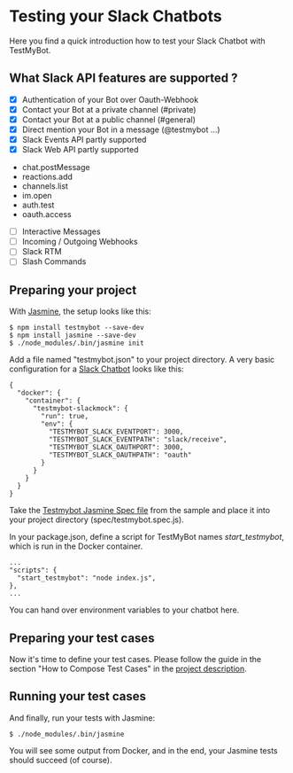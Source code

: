 Testing your Slack Chatbots
===========================
Here you find a quick introduction how to test your Slack Chatbot with TestMyBot.

## What Slack API features are supported ?

- [x] Authentication of your Bot over Oauth-Webhook
- [x] Contact your Bot at a private channel (#private)
- [x] Contact your Bot at a public channel (#general)
- [x] Direct mention your Bot in a message (@testmybot ...)
- [x] Slack Events API partly supported
- [x] Slack Web API partly supported
* chat.postMessage
* reactions.add
* channels.list
* im.open
* auth.test
* oauth.access
- [ ] Interactive Messages
- [ ] Incoming / Outgoing Webhooks
- [ ] Slack RTM
- [ ] Slash Commands

## Preparing your project

With [Jasmine](https://jasmine.github.io/), the setup looks like this:

    $ npm install testmybot --save-dev
    $ npm install jasmine --save-dev
    $ ./node_modules/.bin/jasmine init

Add a file named "testmybot.json" to your project directory. A very basic configuration for a [Slack Chatbot](https://github.com/codeforequity-at/botkit-starter-slack) looks like this:

    {
      "docker": {
        "container": {
          "testmybot-slackmock": {
            "run": true,
            "env": {
              "TESTMYBOT_SLACK_EVENTPORT": 3000,
              "TESTMYBOT_SLACK_EVENTPATH": "slack/receive",
              "TESTMYBOT_SLACK_OAUTHPORT": 3000,
              "TESTMYBOT_SLACK_OAUTHPATH": "oauth"
            }
          }
        }
      }
    }

Take the [Testmybot Jasmine Spec file](https://github.com/codeforequity-at/botkit-starter-slack/blob/master/spec/testmybot.spec.js) from the sample and place it into your project directory (spec/testmybot.spec.js).

In your package.json, define a script for TestMyBot names _start_testmybot_, which is run in the Docker container.

    ...
    "scripts": {
      "start_testmybot": "node index.js",
    },
    ...

You can hand over environment variables to your chatbot here. 

## Preparing your test cases

Now it's time to define your test cases. Please follow the guide in the section "How to Compose Test Cases" in the [project description](https://github.com/codeforequity-at/testmybot/blob/master/README.md#how-to-compose-test-cases).

## Running your test cases

And finally, run your tests with Jasmine:

    $ ./node_modules/.bin/jasmine

You will see some output from Docker, and in the end, your Jasmine tests should succeed (of course).






